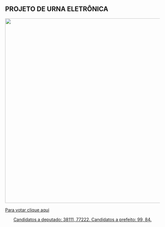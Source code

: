 ## PROJETO DE URNA ELETRÔNICA

<div align="center">
  <img width="600px" src="https://user-images.githubusercontent.com/99558382/160510751-77d27d0a-8fcf-4fa3-83ed-3cdf49a6e4a2.jpg"/>

<div align="left">

  <a href="https://linconvinicius.github.io/Jogo-da-Velha/" width="40px">Para votar clique aqui 
</div>

<div>
Candidatos a deputado: <bold>38111, 77222.</bold>
Candidatos a prefeito: <bold>99, 84.</bold>
</div>